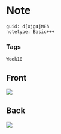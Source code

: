 # Note
```
guid: d[Xjg4jMEh
notetype: Basic+++
```

### Tags
```
Week10
```

## Front
<img src="paste-c4b45194591c503cf00727fd05df2a80820a987c.jpg">

## Back
<img src="paste-10d23070607996780092d04cf33a35a93c327d35.jpg">
